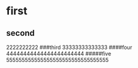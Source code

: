 # first

## second
  2222222222
###third
  33333333333333
####four
  44444444444444444444444
#####five
  555555555555555555555555555555555
